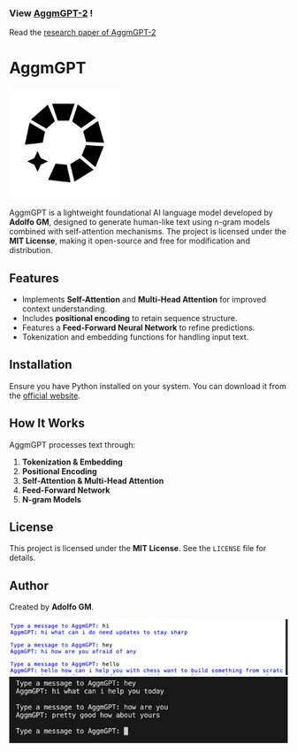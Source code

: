 ### View [AggmGPT-2](https://github.com/Adolfo-GM/AggmGPT-2) !
Read the [research paper of AggmGPT-2](OfflineLocalPersonalizedArtificalIntelligence.pdf)

# AggmGPT

<img src="logo.png" height="200">

AggmGPT is a lightweight foundational AI language model developed by **Adolfo GM**, designed to generate human-like text using n-gram models combined with self-attention mechanisms. The project is licensed under the **MIT License**, making it open-source and free for modification and distribution.

## Features
- Implements **Self-Attention** and **Multi-Head Attention** for improved context understanding.
- Includes **positional encoding** to retain sequence structure.
- Features a **Feed-Forward Neural Network** to refine predictions.
- Tokenization and embedding functions for handling input text.

## Installation
Ensure you have Python installed on your system. You can download it from the [official website](https://www.python.org/downloads/).

## How It Works
AggmGPT processes text through:
1. **Tokenization & Embedding**
2. **Positional Encoding**
3. **Self-Attention & Multi-Head Attention**
4. **Feed-Forward Network**
5. **N-gram Models**

## License
This project is licensed under the **MIT License**. See the `LICENSE` file for details.

## Author
Created by **Adolfo GM**.

![example chat](i.png)
![example chat](t.png)
